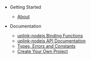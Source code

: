 * Getting Started
	* [About](/)
	
* Documentation
	* [uplink-nodejs Binding Functions](/library.md)
	* <a href="uplink-nodejs/documentation.html">uplink-nodejs API Documentation</a>
	* [Types, Errors and Constants](/types.md)
	* [Create Your Own Project](/tutorial.md)
